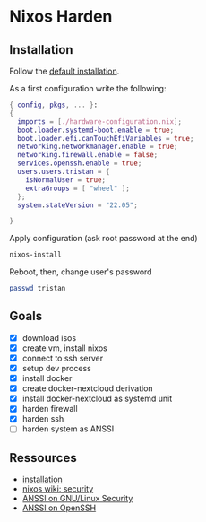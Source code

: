 # Nixos Harden

## Installation

Follow the [default installation](https://nixos.org/manual/nixos/stable/index.html#sec-installation-manual-summary).

As a first configuration write the following:

```nix
{ config, pkgs, ... }:
{
  imports = [./hardware-configuration.nix];
  boot.loader.systemd-boot.enable = true;
  boot.loader.efi.canTouchEfiVariables = true;
  networking.networkmanager.enable = true;
  networking.firewall.enable = false;
  services.openssh.enable = true;
  users.users.tristan = {
    isNormalUser = true;
    extraGroups = [ "wheel" ];
  };
  system.stateVersion = "22.05";

}
```

Apply configuration (ask root password at the end)

```bash
nixos-install
```

Reboot, then, change user's password

```bash
passwd tristan
```

## Goals

* [x] download isos
* [x] create vm, install nixos
* [x] connect to ssh server
* [x] setup dev process
* [x] install docker
* [x] create docker-nextcloud derivation
* [x] install docker-nextcloud as systemd unit
* [x] harden firewall
* [x] harden ssh
* [ ] harden system as ANSSI

## Ressources

* [installation](https://nixos.org/manual/nixos/stable/index.html#sec-installation-manual-summary)
* [nixos wiki: security](https://nixos.wiki/wiki/Security)
* [ANSSI on GNU/Linux Security](https://www.ssi.gouv.fr/guide/recommandations-de-securite-relatives-a-un-systeme-gnulinux/)
* [ANSSI on OpenSSH](https://www.ssi.gouv.fr/guide/recommandations-pour-un-usage-securise-dopenssh/)
